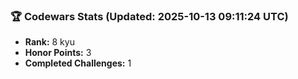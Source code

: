 ### 🏆 Codewars Stats (Updated: 2025-10-13 09:11:24 UTC)

- **Rank:** 8 kyu
- **Honor Points:** 3
- **Completed Challenges:** 1
